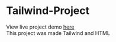 # Tailwind-Project
View live project demo [here](https://chrisguenther333.github.io/tailwind-project/)  
This project was made Tailwind and HTML